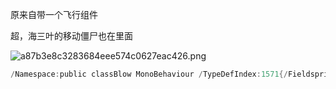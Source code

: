 原来自带一个飞行组件

超，海三叶的移动僵尸也在里面

![a87b3e8c3283684eee574c0627eac426.png](https://picgo18719498306.oss-cn-guangzhou.aliyuncs.com/a87b3e8c3283684eee574c0627eac426.png)
```C
/Namespace:public classBlow MonoBehaviour /TypeDefIndex:1571{/Fieldsprivate Zombie zombie:/0x20privateBlow.Blo-Type blowType:/0x28private float blowTime:/0x2Cprivate IronBalloonZombie ironBalloonZombie:/0x30private BombThrower boubThrower:/0x38private float vision:/0x40/Methods//RVA:0x425C800 ffset:0x424E80VA:0x180425C80private void Start0{】/RVA:0x425EB0 Offset:0x4250B0 VA:0x180425EB0private void Update({}/RVA:0x31C640 Offset:0x31B840VA:0x18031C640public void.ctor({}
```
